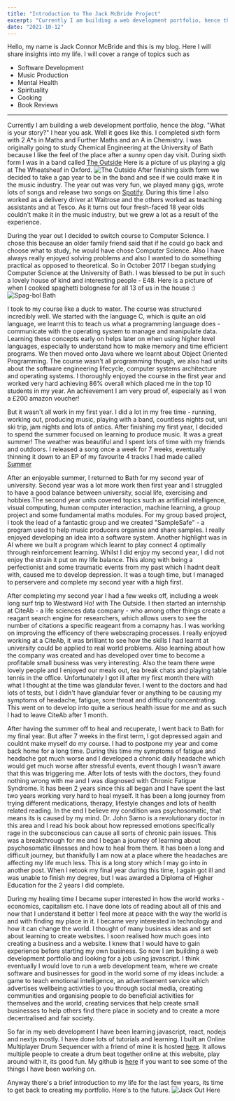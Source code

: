 ```yaml
---
title: "Introduction to The Jack McBride Project"
excerpt: "Currently I am building a web development portfolio, hence the *blog*. 'What is your story' I hear you ask. Well it goes like this... "
date: "2021-10-12"
---
```


Hello, my name is Jack Connor McBride and this is my blog. Here I will share insights into my life. I will cover 
a range of topics such as
- Software Development
- Music Production
- Mental Health
- Spirituality
- Cooking
- Book Reviews
---
Currently I am building a web development portfolio, hence the *blog*. "What is your story?" I hear you ask. Well
it goes like this. I completed sixth form with 2 A*s in Maths and Further Maths and an A in Chemistry. I was originally
going to study Chemical Engineering at the University of Bath because I like the feel of the place after a sunny open day
visit. During sixth form I was in a band called [The Outside](https://www.facebook.com/theoutside4) Here is a picture of us playing a gig at The Wheatsheaf in Oxford.
![The Outside](/images/TheOutside.jpg)
After finishing sixth form we decided to take a gap year to be in the band and see if we could make it in the music industry.
The year out was very fun, we played many gigs, wrote lots of songs and release two songs on [Spotify](https://open.spotify.com/artist/45uDQB0t6fSdAKcS4NN0TQ?si=XvrcoyY8RA-Jn05XAib__g&dl_branch=1). During this time I also worked as a delivery driver at Waitrose and the others worked as teaching assistants
and at Tesco. As it turns out four fresh-faced 18 year olds couldn't make it in the music industry, but we grew a lot as a result of the experience.

During the year out I decided to switch course to Computer Science. I chose this because an older family friend said that if he could 
go back and choose what to study, he would have chose Computer Science. Also I have always really enjoyed solving problems and also I 
wanted to do something practical as opposed to theoretical. So in October 2017 I began studying Computer Science at the University of
Bath. I was blessed to be put in such a lovely house of kind and interesting people - E48. Here is a picture of when I cooked spaghetti 
bolognese for all 13 of us in the house :) ![Spag-bol Bath](/images/spagbolBath.jpg)

I took to my course like a duck to water. The course was structured incredibly well. We started with the language C, which is quite an
old language, we learnt this to teach us what a programming language does - communicate with the operating system to manage and manipulate data.
Learning these concepts early on helps later on when using higher level languages, especially to understand how to make memory and time efficient programs.
We then moved onto Java where we learnt about Object Oriented Programming. The course wasn't all programming though, we also had units about the software 
engineering lifecycle, computer systems architecture and operating systems. I thoroughly enjoyed the course in the first year and worked very hard achieving 86%
overall which placed me in the top 10 students in my year. An achievement I am very proud of, especially as I won a £200 amazon voucher!

But it wasn't all work in my first year. I did a lot in my free time - running, working out, producing music, playing with a band, countless nights out, uni ski trip, jam nights and lots of antics. After finishing my first year, I decided to spend the summer focused on learning to produce music. It was a great summer! The weather was beautiful and I spent lots of time with my friends and outdoors. I released a song once a week for 7 weeks, eventually thinning it down to an EP of my favourite 4 tracks I had made called [Summer](https://soundcloud.com/muccy/sets/summer?si=9085c64f2fac42a48946ae1da7c8ec8a)

After an enjoyable summer, I returned to Bath for my second year of university. Second year was a lot more work then first year and I struggled to have a 
good balance between university, social life, exercising and hobbies.The second year units covered topics such as artificial intelligence, visual computing, human computer interaction, machine
learning, a group project and some fundamental maths modules. For my group based project, I took the lead of a fantastic group and we created "SampleSafe" - a program used to help
music producers organise and share samples. I really enjoyed developing an idea into a software system. Another highlight was in AI where we built a program which learnt to play
connect 4 optimally through reinforcement learning. Whilst I did enjoy my second year, I did not enjoy the strain it put on my life balance. This along with being a perfectionist and some traumatic events from my past which I hadnt dealt with, caused me to develop depression. It was a tough time, but I managed to perservere and complete my second year with a high first. 

After completing my second year I had a few weeks off, including a week long surf trip to Westward Ho! with The Outside. I then started an internship at CiteAb - a life sciences data company - who among other things create a reagant search engine for researchers, which allows users to see the number of citations a specific reageant from a comapny has. I was working on improving the efficency of there webscraping processes. I really enjoyed working at a CiteAb, it was brilliant to see how the skills I had learnt at university could be applied to real world problems. Also learning about how the company was created and has developed over time to become a profitable small business was very interesting. Also the team there were lovely people and I enjoyed our meals out, tea break chats and playing table tennis in the office. Unfortunately I got ill after my first month there with what I thought at the time was glandular fever. I went to the doctors and had lots of tests, but I didn't have glandular fever or anything to be causing my symptoms of headache, fatigue, sore throat and difficulty concentrating. This went on to develop into quite a serious health issue for me and as such I had to leave CiteAb after 1 month.

After having the summer off to heal and recuperate, I went back to Bath for my final year. But after 7 weeks in the first term, I got depressed again and couldnt make myself do my course. I had to postpone my year and come back home for a long time. During this time my symptoms of fatigue and headache got much worse and I developed a chronic daily headache which would get much worse after stressful events, event though I wasn't aware that this was triggering me. After lots of tests with the doctors, they found nothing wrong with me and I was diagnosed with Chronic Fatigue Syndrome. It has been 2 years since this all began and I have spent the last two years working very hard to heal myself. It has been a long journey from trying different medications, therapy, lifestyle changes and lots of health related reading. In the end I believe my condition was psychosomatic, that means its is caused by my mind. Dr. John Sarno is a revolutionary doctor in this area and I read his book about how repressed emotions specifically rage in the subconscious can cause all sorts of chronic pain issues. This was a breakthrough for me and I began a journey of learning about psychosomatic illnesses and how to heal from them. It has been a long and difficult journey, but thankfully I am now at a place where the headaches are affecting my life much less. This is a long story which I may go into in another post. When I retook my final year during this time, I again got ill and was unable to finish my degree, but I was awarded a Diploma of Higher Education for the 2 years I did complete.

During my healing time I became super interested in how the world works - economics, capitalism etc. I have done lots of reading about all of this and now that I understand it better I feel more at peace with the way the world is and with finding my place in it. I became very interested in technology and how it can change the world. I thought of many business ideas and set about learning to create websites. I soon realised how much goes into creating a business and a website. I knew that I would have to gain experience before starting my own business. So now I am building a web development portfolio and looking for a job using javascript. I think eventually I would love to run a web development team, where we create software and businesses for good in the world some of my ideas include: a game to teach emotional intelligence, an advertisement service which advertises wellbeing activities to you through social media, creating communities and organising people to do beneficial activities for themselves and the world, creating services that help create small businesses to help others find there place in society and to create a more decentralised and fair society. 

So far in my web development I have been learning javascript, react, nodejs and nextjs mostly. I have done lots of tutorials and learning. I built an Online Multiplayer Drum Sequencer with a friend of mine it is hosted [here](http://online-drum-sequencer.herokuapp.com/). It allows multiple people to create a drum beat together online at this website, play around with it, its good fun. My github is [here](https://github.com/JackMcBride98) if you want to see some of the things I have been working on. 

Anyway there's a brief introduction to my life for the last few years, its time to get back to creating my portfolio. Here's to the future.
![Jack Out Here](/images/JackOutHere.jpg)







